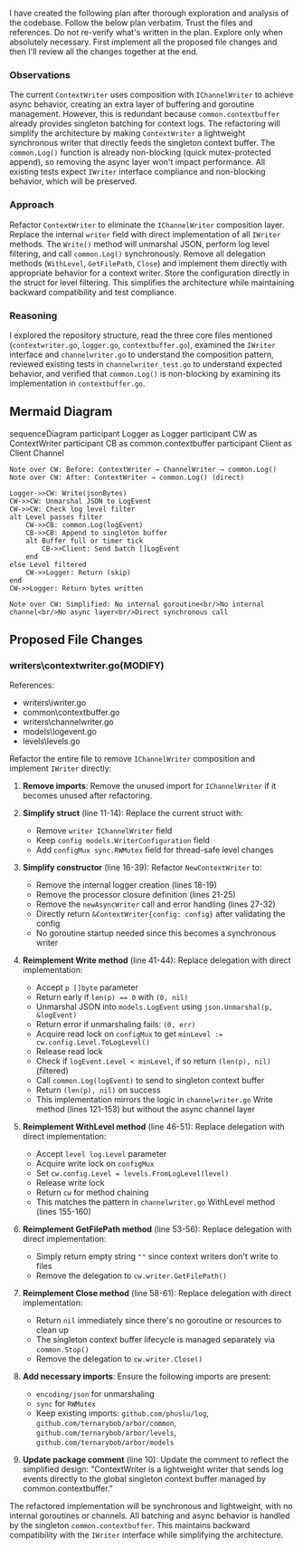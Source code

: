 I have created the following plan after thorough exploration and analysis of the codebase. Follow the below plan verbatim. Trust the files and references. Do not re-verify what's written in the plan. Explore only when absolutely necessary. First implement all the proposed file changes and then I'll review all the changes together at the end.

### Observations

The current `ContextWriter` uses composition with `IChannelWriter` to achieve async behavior, creating an extra layer of buffering and goroutine management. However, this is redundant because `common.contextbuffer` already provides singleton batching for context logs. The refactoring will simplify the architecture by making `ContextWriter` a lightweight synchronous writer that directly feeds the singleton context buffer. The `common.Log()` function is already non-blocking (quick mutex-protected append), so removing the async layer won't impact performance. All existing tests expect `IWriter` interface compliance and non-blocking behavior, which will be preserved.

### Approach

Refactor `ContextWriter` to eliminate the `IChannelWriter` composition layer. Replace the internal `writer` field with direct implementation of all `IWriter` methods. The `Write()` method will unmarshal JSON, perform log level filtering, and call `common.Log()` synchronously. Remove all delegation methods (`WithLevel`, `GetFilePath`, `Close`) and implement them directly with appropriate behavior for a context writer. Store the configuration directly in the struct for level filtering. This simplifies the architecture while maintaining backward compatibility and test compliance.

### Reasoning

I explored the repository structure, read the three core files mentioned (`contextwriter.go`, `logger.go`, `contextbuffer.go`), examined the `IWriter` interface and `channelwriter.go` to understand the composition pattern, reviewed existing tests in `channelwriter_test.go` to understand expected behavior, and verified that `common.Log()` is non-blocking by examining its implementation in `contextbuffer.go`.

## Mermaid Diagram

sequenceDiagram
    participant Logger as Logger
    participant CW as ContextWriter
    participant CB as common.contextbuffer
    participant Client as Client Channel

    Note over CW: Before: ContextWriter → ChannelWriter → common.Log()
    Note over CW: After: ContextWriter → common.Log() (direct)

    Logger->>CW: Write(jsonBytes)
    CW->>CW: Unmarshal JSON to LogEvent
    CW->>CW: Check log level filter
    alt Level passes filter
        CW->>CB: common.Log(logEvent)
        CB->>CB: Append to singleton buffer
        alt Buffer full or timer tick
            CB->>Client: Send batch []LogEvent
        end
    else Level filtered
        CW->>Logger: Return (skip)
    end
    CW->>Logger: Return bytes written

    Note over CW: Simplified: No internal goroutine<br/>No internal channel<br/>No async layer<br/>Direct synchronous call

## Proposed File Changes

### writers\contextwriter.go(MODIFY)

References: 

- writers\iwriter.go
- common\contextbuffer.go
- writers\channelwriter.go
- models\logevent.go
- levels\levels.go

Refactor the entire file to remove `IChannelWriter` composition and implement `IWriter` directly:

1. **Remove imports**: Remove the unused import for `IChannelWriter` if it becomes unused after refactoring.

2. **Simplify struct** (line 11-14): Replace the current struct with:
   - Remove `writer IChannelWriter` field
   - Keep `config models.WriterConfiguration` field
   - Add `configMux sync.RWMutex` field for thread-safe level changes

3. **Simplify constructor** (line 16-39): Refactor `NewContextWriter` to:
   - Remove the internal logger creation (lines 18-19)
   - Remove the processor closure definition (lines 21-25)
   - Remove the `newAsyncWriter` call and error handling (lines 27-32)
   - Directly return `&ContextWriter{config: config}` after validating the config
   - No goroutine startup needed since this becomes a synchronous writer

4. **Reimplement Write method** (line 41-44): Replace delegation with direct implementation:
   - Accept `p []byte` parameter
   - Return early if `len(p) == 0` with `(0, nil)`
   - Unmarshal JSON into `models.LogEvent` using `json.Unmarshal(p, &logEvent)`
   - Return error if unmarshaling fails: `(0, err)`
   - Acquire read lock on `configMux` to get `minLevel := cw.config.Level.ToLogLevel()`
   - Release read lock
   - Check if `logEvent.Level < minLevel`, if so return `(len(p), nil)` (filtered)
   - Call `common.Log(logEvent)` to send to singleton context buffer
   - Return `(len(p), nil)` on success
   - This implementation mirrors the logic in `channelwriter.go` Write method (lines 121-153) but without the async channel layer

5. **Reimplement WithLevel method** (line 46-51): Replace delegation with direct implementation:
   - Accept `level log.Level` parameter
   - Acquire write lock on `configMux`
   - Set `cw.config.Level = levels.FromLogLevel(level)`
   - Release write lock
   - Return `cw` for method chaining
   - This matches the pattern in `channelwriter.go` WithLevel method (lines 155-160)

6. **Reimplement GetFilePath method** (line 53-56): Replace delegation with direct implementation:
   - Simply return empty string `""` since context writers don't write to files
   - Remove the delegation to `cw.writer.GetFilePath()`

7. **Reimplement Close method** (line 58-61): Replace delegation with direct implementation:
   - Return `nil` immediately since there's no goroutine or resources to clean up
   - The singleton context buffer lifecycle is managed separately via `common.Stop()`
   - Remove the delegation to `cw.writer.Close()`

8. **Add necessary imports**: Ensure the following imports are present:
   - `encoding/json` for unmarshaling
   - `sync` for `RWMutex`
   - Keep existing imports: `github.com/phuslu/log`, `github.com/ternarybob/arbor/common`, `github.com/ternarybob/arbor/levels`, `github.com/ternarybob/arbor/models`

9. **Update package comment** (line 10): Update the comment to reflect the simplified design: "ContextWriter is a lightweight writer that sends log events directly to the global singleton context buffer managed by common.contextbuffer."

The refactored implementation will be synchronous and lightweight, with no internal goroutines or channels. All batching and async behavior is handled by the singleton `common.contextbuffer`. This maintains backward compatibility with the `IWriter` interface while simplifying the architecture.
